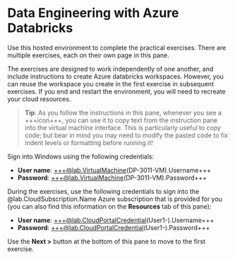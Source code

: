 # Data Engineering with Azure Databricks

Use this hosted environment to complete the practical exercises. There are multiple exercises, each on their own page in this pane. 

The exercises are designed to work independently of one another, and include instructions to create Azure databricks workspaces. However, you can reuse the workspace you create in the first exercise in subsequent exercises. If you end and restart the environment, you will need to recreate your cloud resources.

> **Tip**: As you follow the instructions in this pane, whenever you see a +++icon+++, you can use it to copy text from the instruction pane into the virtual machine interface. This is particularly useful to copy code; but bear in mind you may need to modify the pasted code to fix indent levels or formatting before running it!

Sign into Windows using the following credentials:

- **User name**: +++@lab.VirtualMachine(DP-3011-VM).Username+++
- **Password**: +++@lab.VirtualMachine(DP-3011-VM).Password+++

During the exercises, use the following credentials to sign into the @lab.CloudSubscription.Name Azure subscription that is provided for you (you can also find this information on the **Resources** tab of this pane):

- **User name**: +++@lab.CloudPortalCredential(User1-).Username+++
- **Password**: +++@lab.CloudPortalCredential(User1-).Password+++

Use the **Next >** button at the bottom of this pane to move to the first exercise.
